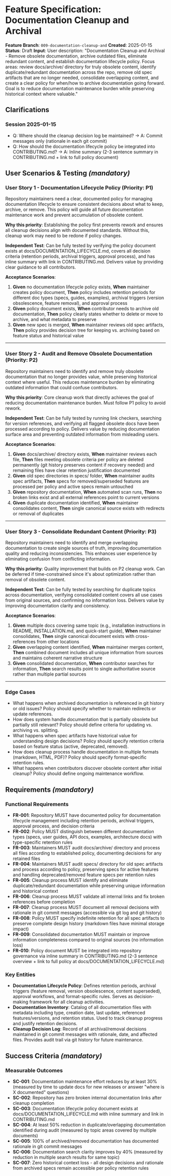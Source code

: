 # Feature Specification: Documentation Cleanup and Archival

**Feature Branch**: `009-documentation-cleanup-and`
**Created**: 2025-01-15
**Status**: Draft
**Input**: User description: "Documentation Cleanup and Archival - Remove obsolete documentation, archive outdated files, eliminate redundant content, and establish documentation lifecycle policy. Focus areas: review docs/archive/ directory for truly obsolete content, identify duplicate/redundant documentation across the repo, remove old spec artifacts that are no longer needed, consolidate overlapping content, and create a clear policy for when/how to archive documentation going forward. Goal is to reduce documentation maintenance burden while preserving historical context where valuable."

## Clarifications

### Session 2025-01-15

- Q: Where should the cleanup decision log be maintained? → A: Commit messages only (rationale in each git commit)
- Q: How should the documentation lifecycle policy be integrated into CONTRIBUTING.md? → A: Inline summary (2-3 sentence summary in CONTRIBUTING.md + link to full policy document)

## User Scenarios & Testing *(mandatory)*

### User Story 1 - Documentation Lifecycle Policy (Priority: P1)

Repository maintainers need a clear, documented policy for managing documentation lifecycle to ensure consistent decisions about what to keep, archive, or remove. This policy will guide all future documentation maintenance work and prevent accumulation of obsolete content.

**Why this priority**: Establishing the policy first prevents rework and ensures all cleanup decisions align with documented standards. Without this, cleanup work may need to be redone if policy changes.

**Independent Test**: Can be fully tested by verifying the policy document exists at docs/DOCUMENTATION_LIFECYCLE.md, covers all decision criteria (retention periods, archival triggers, approval process), and has inline summary with link in CONTRIBUTING.md. Delivers value by providing clear guidance to all contributors.

**Acceptance Scenarios**:

1. **Given** no documentation lifecycle policy exists, **When** maintainer creates policy document, **Then** policy includes retention periods for different doc types (specs, guides, examples), archival triggers (version obsolescence, feature removal), and approval process
2. **Given** policy document exists, **When** contributor needs to archive old documentation, **Then** policy clearly states whether to delete or move to archive, and what metadata to preserve
3. **Given** new spec is merged, **When** maintainer reviews old spec artifacts, **Then** policy provides decision tree for keeping vs. archiving based on feature status and historical value

---

### User Story 2 - Audit and Remove Obsolete Documentation (Priority: P2)

Repository maintainers need to identify and remove truly obsolete documentation that no longer provides value, while preserving historical context where useful. This reduces maintenance burden by eliminating outdated information that could confuse contributors.

**Why this priority**: Core cleanup work that directly achieves the goal of reducing documentation maintenance burden. Must follow P1 policy to avoid rework.

**Independent Test**: Can be fully tested by running link checkers, searching for version references, and verifying all flagged obsolete docs have been processed according to policy. Delivers value by reducing documentation surface area and preventing outdated information from misleading users.

**Acceptance Scenarios**:

1. **Given** docs/archive/ directory exists, **When** maintainer reviews each file, **Then** files meeting obsolete criteria per policy are deleted permanently (git history preserves content if recovery needed) and remaining files have clear retention justification documented
2. **Given** old spec directories in specs/ folder, **When** maintainer audits spec artifacts, **Then** specs for removed/superseded features are processed per policy and active specs remain untouched
3. **Given** repository documentation, **When** automated scan runs, **Then** no broken links exist and all external references point to current versions
4. **Given** duplicate documentation identified, **When** maintainer consolidates content, **Then** single canonical source exists with redirects or removal of duplicates

---

### User Story 3 - Consolidate Redundant Content (Priority: P3)

Repository maintainers need to identify and merge overlapping documentation to create single sources of truth, improving documentation quality and reducing inconsistencies. This enhances user experience by eliminating confusion from conflicting information.

**Why this priority**: Quality improvement that builds on P2 cleanup work. Can be deferred if time-constrained since it's about optimization rather than removal of obsolete content.

**Independent Test**: Can be fully tested by searching for duplicate topics across documentation, verifying consolidated content covers all use cases from original sources, and confirming no information loss. Delivers value by improving documentation clarity and consistency.

**Acceptance Scenarios**:

1. **Given** multiple docs covering same topic (e.g., installation instructions in README, INSTALLATION.md, and quick-start guide), **When** maintainer consolidates, **Then** single canonical document exists with cross-references from other locations
2. **Given** overlapping content identified, **When** maintainer merges content, **Then** combined document includes all unique information from sources and maintains coherent narrative structure
3. **Given** consolidated documentation, **When** contributor searches for information, **Then** search results point to single authoritative source rather than multiple partial sources

---

### Edge Cases

- What happens when archived documentation is referenced in git history or old issues? Policy should specify whether to maintain redirects or update references.
- How does system handle documentation that is partially obsolete but partially still relevant? Policy should define criteria for updating vs. archiving vs. splitting.
- What happens when spec artifacts have historical value for understanding design decisions? Policy should specify retention criteria based on feature status (active, deprecated, removed).
- How does cleanup process handle documentation in multiple formats (markdown, HTML, PDF)? Policy should specify format-specific retention rules.
- What happens when contributors discover obsolete content after initial cleanup? Policy should define ongoing maintenance workflow.

## Requirements *(mandatory)*

### Functional Requirements

- **FR-001**: Repository MUST have documented policy for documentation lifecycle management including retention periods, archival triggers, approval process, and decision criteria
- **FR-002**: Policy MUST distinguish between different documentation types (specs, user guides, API docs, examples, architecture docs) with type-specific retention rules
- **FR-003**: Maintainers MUST audit docs/archive/ directory and process all files according to established policy, documenting decisions for any retained files
- **FR-004**: Maintainers MUST audit specs/ directory for old spec artifacts and process according to policy, preserving specs for active features and handling deprecated/removed feature specs per retention rules
- **FR-005**: Cleanup process MUST identify and eliminate duplicate/redundant documentation while preserving unique information and historical context
- **FR-006**: Cleanup process MUST validate all internal links and fix broken references before completion
- **FR-007**: Cleanup process MUST document all removal decisions with rationale in git commit messages (accessible via git log and git history)
- **FR-008**: Policy MUST specify indefinite retention for all spec artifacts to preserve complete design history (markdown files have minimal storage impact)
- **FR-009**: Consolidated documentation MUST maintain or improve information completeness compared to original sources (no information loss)
- **FR-010**: Policy document MUST be integrated into repository governance via inline summary in CONTRIBUTING.md (2-3 sentence overview + link to full policy at docs/DOCUMENTATION_LIFECYCLE.md)

### Key Entities

- **Documentation Lifecycle Policy**: Defines retention periods, archival triggers (feature removal, version obsolescence, content superseded), approval workflows, and format-specific rules. Serves as decision-making framework for all cleanup activities.
- **Documentation Inventory**: Catalog of all documentation files with metadata including type, creation date, last update, referenced features/versions, and retention status. Used to track cleanup progress and justify retention decisions.
- **Cleanup Decision Log**: Record of all archival/removal decisions maintained in git commit messages with rationale, date, and affected files. Provides audit trail via git history for future maintenance.

## Success Criteria *(mandatory)*

### Measurable Outcomes

- **SC-001**: Documentation maintenance effort reduces by at least 30% (measured by time to update docs for new releases or answer "where is X documented" questions)
- **SC-002**: Repository has zero broken internal documentation links after cleanup completion
- **SC-003**: Documentation lifecycle policy document exists at docs/DOCUMENTATION_LIFECYCLE.md with inline summary and link in CONTRIBUTING.md
- **SC-004**: At least 50% reduction in duplicate/overlapping documentation identified during audit (measured by topic areas covered by multiple documents)
- **SC-005**: 100% of archived/removed documentation has documented rationale in git commit messages
- **SC-006**: Documentation search clarity improves by 40% (measured by reduction in multiple search results for same topic)
- **SC-007**: Zero historical context loss - all design decisions and rationale from archived specs remain accessible per policy retention rules
